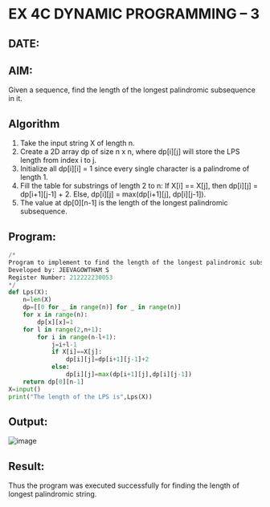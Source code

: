 # EX 4C DYNAMIC PROGRAMMING – 3
## DATE:
## AIM:
Given a sequence, find the length of the longest palindromic subsequence in it.


## Algorithm
1. Take the input string X of length n.
2. Create a 2D array dp of size n x n, where dp[i][j] will store the LPS length from index i to j.
3. Initialize all dp[i][i] = 1 since every single character is a palindrome of length 1.
4. Fill the table for substrings of length 2 to n:
      If X[i] == X[j], then dp[i][j] = dp[i+1][j-1] + 2.
      Else, dp[i][j] = max(dp[i+1][j], dp[i][j-1]). 
5. The value at dp[0][n-1] is the length of the longest palindromic subsequence.  

## Program:
```python
/*
Program to implement to find the length of the longest palindromic subsequence in it.
Developed by: JEEVAGOWTHAM S
Register Number: 212222230053  
*/
def Lps(X):
    n=len(X)
    dp=[[0 for _ in range(n)] for _ in range(n)]
    for x in range(n):
        dp[x][x]=1
    for l in range(2,n+1):
        for i in range(n-l+1):
            j=i+l-1
            if X[i]==X[j]:
                dp[i][j]=dp[i+1][j-1]+2
            else:
                dp[i][j]=max(dp[i+1][j],dp[i][j-1])
    return dp[0][n-1]
X=input()
print("The length of the LPS is",Lps(X))
```

## Output:

![image](https://github.com/user-attachments/assets/da730460-8772-4010-a19f-be7747710fff)



## Result:
Thus the program was executed successfully for finding the length of longest palindromic string.
